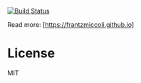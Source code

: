 [![Build Status](https://secure.travis-ci.org/frantzmiccoli/uval.png)](http://travis-ci.org/frantzmiccoli/uval)

Read more: [https://frantzmiccoli.github.io]

License
===

MIT
